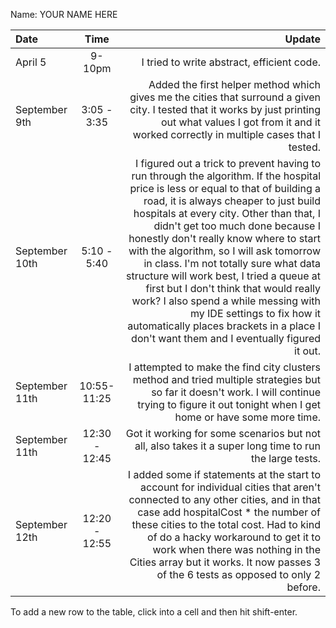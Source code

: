 Name: YOUR NAME HERE

| Date           |     Time      |                                                                                                                                                                                                                                                                                                                                                                                                                                                                                                                                                                                                                                            Update |
|:---------------|:-------------:|--------------------------------------------------------------------------------------------------------------------------------------------------------------------------------------------------------------------------------------------------------------------------------------------------------------------------------------------------------------------------------------------------------------------------------------------------------------------------------------------------------------------------------------------------------------------------------------------------------------------------------------------------:|
| April 5        |    9-10pm     |                                                                                                                                                                                                                                                                                                                                                                                                                                                                                                                                                                                                        I tried to write abstract, efficient code. |
| September 9th  |  3:05 - 3:35  |                                                                                                                                                                                                                                                                                                                                                                                                                                Added the first helper method which gives me the cities that surround a given city. I tested that it works by just printing out what values I got from it and it worked correctly in multiple cases that I tested. |
| September 10th |  5:10 - 5:40  | I figured out a trick to prevent having to run through the algorithm. If the hospital price is less or equal to that of building a road, it is always cheaper to just build hospitals at every city. Other than that, I didn't get too much done because I honestly don't really know where to start with the algorithm, so I will ask tomorrow in class. I'm not totally sure what data structure will work best, I tried a queue at first but I don't think that would really work? I also spend a while messing with my IDE settings to fix how it automatically places brackets in a place I don't want them and I eventually figured it out. |
| September 11th | 10:55- 11:25  |                                                                                                                                                                                                                                                                                                                                                                                                                                               I attempted to make the find city clusters method and tried multiple strategies but so far it doesn't work. I will continue trying to figure it out tonight when I get home or have some more time. |
| September 11th | 12:30 - 12:45 |                                                                                                                                                                                                                                                                                                                                                                                                                                                                                                                                            Got it working for some scenarios but not all, also takes it a super long time to run the large tests. |
| September 12th | 12:20 - 12:55 |                                                                                                                                                                                                                                                                 I added some if statements at the start to account for individual cities that aren't connected to any other cities, and in that case add hospitalCost * the number of these cities to the total cost. Had to kind of do a hacky workaround to get it to work when there was nothing in the Cities array but it works. It now passes 3 of the 6 tests as opposed to only 2 before. |


To add a new row to the table, click into a cell and then hit shift-enter.